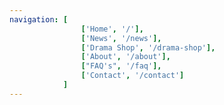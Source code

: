 ```yaml
---
navigation: [
                ['Home', '/'],
                ['News', '/news'],
                ['Drama Shop', '/drama-shop'],
                ['About', '/about'],
                ["FAQ's", '/faq'],
                ['Contact', '/contact']
            ]
---
```

